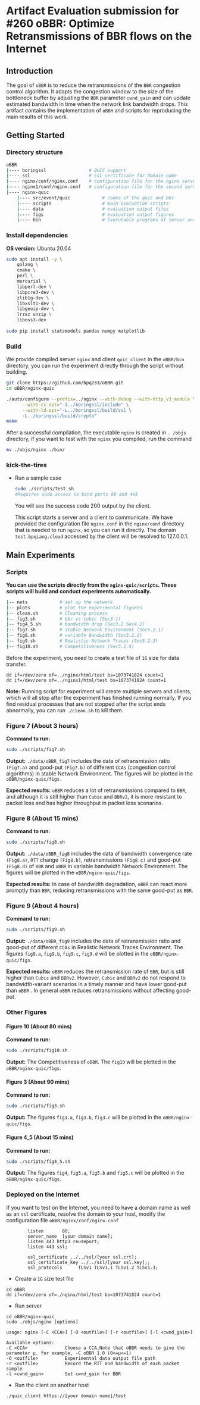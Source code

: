 # Artifact Evaluation submission for #260 oBBR: Optimize Retransmissions of BBR flows on the Internet

## Introduction

The goal of `oBBR` is to reduce the retransmissions of the `BBR` congestion control algorithm. It adapts the congestion window to the size of the bottleneck buffer by adjusting the `BBR` parameter `cwnd_gain` and can update  estimated bandwidth in time when the network link bandwidth drops. This artifact contains the implementation of `oBBR` and scripts for reproducing the main results of this work.

## Getting Started

### Directory structure

```sh
oBBR
|---- boringssl                # QUIC support
|---- ssl                      # ssl certificate for domain name
|---- nginx/conf/nginx.conf    # configuration file for the nginx server
|---- nginx1/conf/nginx.conf   # configuration file for the second server
|---- nginx-quic                  
    |---- src/event/quic            # codes of the quic and bbr
    |---- scripts                   # main evaluation scripts
    |---- data                      # evaluation output files
    |---- figs                      # evaluation output figures
    |---- bin                       # Executable programs of server and client
```

### Install dependencies

**OS version:** Ubuntu 20.04

```sh
sudo apt install -y \
    golang \
    cmake \
    perl \
    mercurial \
    libperl-dev \
    libpcre3-dev \
    zlib1g-dev \
    libxslt1-dev \
    libgeoip-dev \
    lrzsz unzip \
    libnss3-dev
    
sudo pip install statsmodels pandas numpy matplotlib
```

### Build

We provide compiled server `nginx` and client `quic_client` in the `oBBR/bin` directory, you can run the experiment directly through the script without building.

```sh
git clone https://github.com/bpq233/oBBR.git
cd oBBR/nginx-quic

./auto/configure --prefix=../nginx --with-debug --with-http_v3_module \
      --with-cc-opt="-I../boringssl/include" \
      --with-ld-opt="-L../boringssl/build/ssl \
      -L../boringssl/build/crypto"
make
```

After a successful compilation, the executable `nginx` is created in `. /objs` directory, if you want to test with the `nginx` you compiled, run the command

```sh
mv ./objs/nginx ./bin/
```

### kick-the-tires

- Run a sample case

  ```sh
  sudo ./scripts/test.sh
  #Requires sudo access to bind ports 80 and 443
  ```

  You will see the success code 200 output by the client.

  This script starts a server and a client to communicate. We have provided the configuration file `nginx.conf` in the `nginx/conf` directory that is needed to run `nginx`, so you can run it directly. The domain `test.bpqiang.cloud` accessed by the client will be resolved to 127.0.0.1.

## Main Experiments 

### Scripts

**You can use the scripts directly from the `nginx-quic/scripts`. These scripts will build and conduct experiments automatically.**

```sh
|-- nets            # set up the network
|-- plots           # plot the experimental figures
|-- clean.sh        # Cleaning process
|-- fig3.sh         # bbr vs cubic (Sec3.1)
|-- fig4_5.sh       # bandwidth drop (Sec3.2 Sec4.2)
|-- fig7.sh         # stable Network Environment (Sec5.2.1)
|-- fig8.sh         # variable Bandwidth (Sec5.2.2)
|-- fig9.sh         # Realistic Network Traces (Sec5.2.3)
|-- fig10.sh        # Competitiveness (Sec5.2.4)
```

Before the experiment, you need to create a test file of `1G` size for data transfer.

```
dd if=/dev/zero of=../nginx/html/test bs=1073741824 count=1
dd if=/dev/zero of=../nginx1/html/test bs=1073741824 count=1
```

**Note:** Running script for experiment will create multiple servers and clients, which will all stop after the experiment has finished running normally. If you find residual processes that are not stopped after the script ends abnormally, you can run `./clean.sh` to kill them.

### Figure 7 (About 3 hours)

**Command to run:**

```sh
sudo ./scripts/fig7.sh  
```

**Output:** `./data/oBBR_fig7` includes the data of retransmission ratio ` (Fig7.a)` and good-put `(Fig7.b)` of  different `CCAs` (congestion control algorithms) in stable Network Environment. The figures will be plotted in the `oBBR/nginx-quic/figs.`

**Expected results:** `oBBR` reduces a lot of retransmissions compared to `BBR`, and although it is still higher than `Cubic` and `BBRv2`, it is more resistant to packet loss and has higher throughput in packet loss scenarios.

### Figure 8 (About 15 mins)

**Command to run:**

```sh
sudo ./scripts/fig8.sh  
```

**Output:** `./data/oBBR_fig8` includes the data of bandwidth convergence rate `(Fig8.a)`, `RTT` change `(Fig8.b)`, retransmissions `(Fig8.c)` and good-put `(Fig8.d)` of  `BBR` and `oBBR` in  variable bandwidth Network Environment. The figures will be plotted in the `oBBR/nginx-quic/figs`.

**Expected results:** In case of bandwidth degradation, `oBBR` can react more promptly than `BBR`, reducing retransmissions with the same good-put as `BBR`.

### Figure 9 (About 4 hours)

**Command to run:**

```sh
sudo ./scripts/fig9.sh  
```

**Output:** `./data/oBBR_fig9` includes the data of retransmission ratio and good-put of  different `CCAs` in  Realistic Network Traces Environment. The figures `fig9.a`, `fig9.b`, `fig9.c`, `fig9.d` will be plotted in the `oBBR/nginx-quic/figs`.

**Expected results:** `oBBR` reduces the retransmission rate of `BBR`, but is still higher than `Cubic` and `BBRv2`. However, `Cubic` and `BBRv2` do not respond to bandwidth-variant scenarios in a timely manner and have lower good-put than `oBBR` . In general `oBBR` reduces retransmissions without affecting good-put.

### Other Figures

#### Figure 10 (About 80 mins)

**Command to run:**

```sh
sudo ./scripts/fig10.sh 
```

**Output:** The Competitiveness of `oBBR`. The `fig10` will be plotted in the `oBBR/nginx-quic/figs`.

#### Figure 3 (About 90 mins)

**Command to run:**

```sh
sudo ./scripts/fig3.sh 
```

**Output:** The figures `fig3.a`, `fig3.b`, `fig3.c` will be plotted in the `oBBR/nginx-quic/figs`.

#### Figure 4_5 (About 15 mins)

**Command to run:**

```sh
sudo ./scripts/fig4_5.sh 
```

**Output:** The figures `fig4`, `fig5.a`, `fig5.b` and `fig5.c` will be plotted in the `oBBR/nginx-quic/figs`.

### Deployed on the Internet

If you want to test on the Internet, you need to have a domain name as well as an `ssl` certificate, resolve the domain to your host, modify the configuration file `oBBR/nginx/conf/nginx.conf`

```
        listen       80;
        server_name  [your domain name];
        listen 443 http3 reuseport;
        listen 443 ssl;

        ssl_certificate ../../ssl/[your ssl.crt];
        ssl_certificate_key ../../ssl/[your ssl.key];;
        ssl_protocols      TLSv1 TLSv1.1 TLSv1.2 TLSv1.3;
```

- Create a `1G` size test file

```
cd oBBR
dd if=/dev/zero of=./nginx/html/test bs=1073741824 count=1
```

- Run server

```
cd oBBR/nginx-quic
sudo ./objs/nginx [options]

usage: nginx [-C <CCA>] [-O <outfile>] [-r <outfile>] [-l <cwnd_gain>]

Available options:
-C <CCA>              Choose a CCA,Note that oBBR needs to give the parameter μ. for example, -C oBBR 1.0 (0<=μ<=1)
-O <outfile>          Experimental data output file path
-r <outfile>          Record the RTT and bandwidth of each packet sample
-l <cwnd_gain>        Set cwnd_gain for BBR
```

- Run the client on another host

```
./quic_client https://[your domain name]/test
```